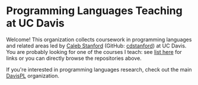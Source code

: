 # Programming Languages Teaching at UC Davis

Welcome! This organization collects coursework in programming languages and related areas led by [Caleb Stanford](web.cs.ucdavis.edu/~cdstanford) (GitHub: [cdstanford](https://github.com/cdstanford)) at UC Davis.
You are probably looking for one of the courses I teach: see [list here](https://web.cs.ucdavis.edu/~cdstanford/teaching/) for links or you can directly browse the repositories above.

If you're interested in programming languages research, check out the main [DavisPL](https://github.com/orgs/DavisPL/) organization.
